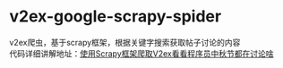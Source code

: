 # v2ex-google-scrapy-spider
v2ex爬虫，基于scrapy框架，根据关键字搜索获取帖子讨论的内容  
代码详细讲解地址：[使用Scrapy框架爬取V2ex看看程序员中秋节都在讨论啥](https://juejin.cn/post/7011179346454904846)
